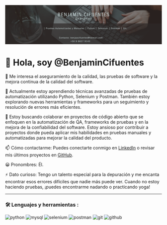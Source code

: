 <div align="center">
   <img src="https://github.com/benjaamincifuentes/benjaamincifuentes/blob/main/Benjamin%20Cifuentes.png" alt="Banner de Benjamin Cifuentes">
</div>


# 👋 Hola, soy @BenjaminCifuentes

👀 Me interesa el aseguramiento de la calidad, las pruebas de software y la mejora continua de la calidad del software.

🌱 Actualmente estoy aprendiendo técnicas avanzadas de pruebas de automatización utilizando Python, Selenium y Postman. También estoy explorando nuevas herramientas y frameworks para un seguimiento y resolución de errores más eficientes.

💞️ Estoy buscando colaborar en proyectos de código abierto que se enfoquen en la automatización de QA, frameworks de pruebas y en la mejora de la confiabilidad del software. Estoy ansioso por contribuir a proyectos donde pueda aplicar mis habilidades en pruebas manuales y automatizadas para mejorar la calidad del producto.

📫 Cómo contactarme: Puedes conectarte conmigo en [LinkedIn](https://www.linkedin.com/in/benjacifuentes/) o revisar mis últimos proyectos en [GitHub](https://github.com/benjaamincifuentes).

😀 Pronombres: Él.

⚡ Dato curioso: Tengo un talento especial para la depuración y me encanta encontrar esos errores difíciles que nadie más puede ver. Cuando no estoy haciendo pruebas, ¡puedes encontrarme nadando o practicando yoga!

---

### :hammer_and_wrench: Lenguajes y herramientas :
<div id="header" align="left">
    <img decoding="async" src="https://img.shields.io/badge/Python-3776AB?style=for-the-badge&logo=python&logoColor=white" alt="python"/>
    <img decoding="async" src="https://img.shields.io/badge/MySQL-4479A1?style=for-the-badge&logo=mysql&logoColor=white" alt="mysql"/>
    <img decoding="async" src="https://img.shields.io/badge/Selenium-43B02A?style=for-the-badge&logo=selenium&logoColor=white" alt="selenium"/>
    <img decoding="async" src="https://img.shields.io/badge/Postman-FF6C37?style=for-the-badge&logo=postman&logoColor=white" alt="postman"/>
    <img decoding="async" src="https://img.shields.io/badge/Git-F05032?style=for-the-badge&logo=git&logoColor=white" alt="git"/>
    <img decoding="async" src="https://img.shields.io/badge/GitHub-181717?style=for-the-badge&logo=github&logoColor=white" alt="github"/>
</div>

